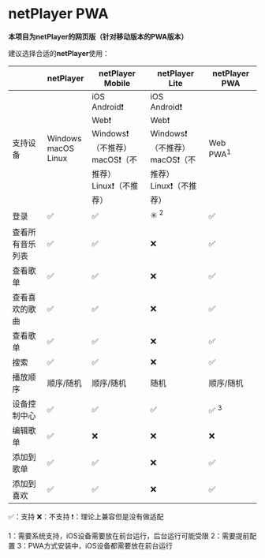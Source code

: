 # netPlayer PWA

**本项目为netPlayer的网页版（针对移动版本的PWA版本）**

建议选择合适的**netPlayer**使用：

|                  | netPlayer                     | netPlayer Mobile                                             | netPlayer Lite                                               | netPlayer PWA            |
| ---------------- | ----------------------------- | ------------------------------------------------------------ | ------------------------------------------------------------ | ------------------------ |
| 支持设备         | Windows<br />macOS<br />Linux | iOS<br />Android❗️<br />Web❗️<br />Windows❗️（不推荐）<br />macOS❗️（不推荐）<br />Linux❗️（不推荐） | iOS<br />Android❗️<br />Web❗️<br />Windows❗️（不推荐）<br />macOS❗️（不推荐）<br />Linux❗️（不推荐） | Web<br />PWA<sup>1</sup> |
| 登录             | ✅                             | ✅                                                            | ✳️ <sup>2</sup>                                               | ✅                        |
| 查看所有音乐列表 | ✅                             | ✅                                                            | ❌                                                            | ✅                        |
| 查看歌单         | ✅                             | ✅                                                            | ❌                                                            | ✅                        |
| 查看喜欢的歌曲   | ✅                             | ✅                                                            | ❌                                                            | ✅                        |
| 查看歌单         | ✅                             | ✅                                                            | ❌                                                            | ✅                        |
| 搜索             | ✅                             | ✅                                                            | ❌                                                            | ✅                        |
| 播放顺序         | 顺序/随机                     | 顺序/随机                                                    | 随机                                                         | 顺序/随机                |
| 设备控制中心     | ✅                             | ✅                                                            | ✅                                                            | ✅ <sup>3</sup>           |
| 编辑歌单         | ✅                             | ❌                                                            | ❌                                                            | ❌                        |
| 添加到歌单       | ✅                             | ✅                                                            | ❌                                                            | ✅                        |
| 添加到喜欢       | ✅                             | ✅                                                            | ❌                                                            | ✅                        |

✅：支持   ❌：不支持   ❗️：理论上兼容但是没有做适配

1：需要系统支持，iOS设备需要放在前台运行，后台运行可能受限
2：需要提前配置
3：PWA方式安装中，iOS设备都需要放在前台运行